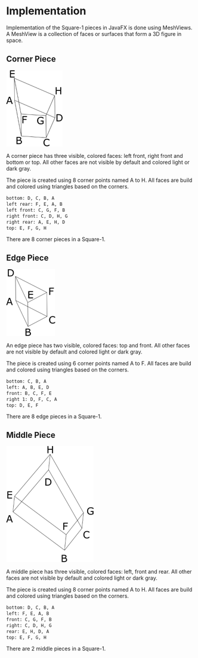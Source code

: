 # Implementation

Implementation of the Square-1 pieces in JavaFX is done using MeshViews. A MeshView is a collection of faces or surfaces that form a 3D figure in space.

## Corner Piece

<img src="images/corner.png" alt="Square 1 Position Dialog" width="151" height="203">

A corner piece has three visible, colored faces: left front, right front and bottom or top. All other faces are not visible by default and colored light or dark gray.

The piece is created using 8 corner points named A to H. All faces are build and colored using triangles based on the corners.

    bottom: D, C, B, A
    left rear: F, E, A, B
    left front: C, G, F, B
    right front: C, D, H, G
    right rear: A, E, H, D
    top: E, F, G, H

There are 8 corner pieces in a Square-1.

## Edge Piece

<img src="images/edge.png" alt="Square 1 Position Dialog" width="131" height="178">

An edge piece has two visible, colored faces: top and front. All other faces are not visible by default and colored light or dark gray.

The piece is created using 6 corner points named A to F. All faces are build and colored using triangles based on the corners.

    bottom: C, B, A
    left: A, B, E, D
    front: B, C, F, E
    right 1: D, F, C, A
    top: D, E, F

There are 8 edge pieces in a Square-1.

## Middle Piece

<img src="images/middle.png" alt="Square 1 Position Dialog" width="234" height="310">

A middle piece has three visible, colored faces: left, front and rear. All other faces are not visible by default and colored light or dark gray.

The piece is created using 8 corner points named A to H. All faces are build and colored using triangles based on the corners.

    bottom: D, C, B, A
    left: F, E, A, B
    front: C, G, F, B
    right: C, D, H, G
    rear: E, H, D, A
    top: E, F, G, H

There are 2 middle pieces in a Square-1.
